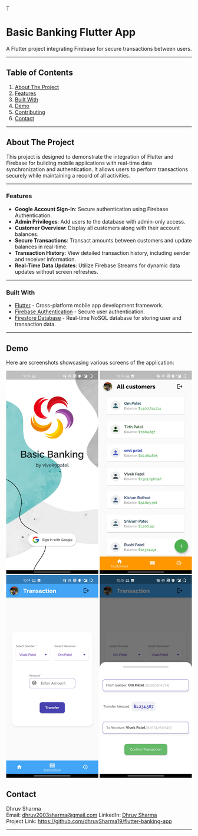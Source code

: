 T
# **Basic Banking Flutter App**

A Flutter project integrating Firebase for secure transactions between users.

---

## **Table of Contents**
1. [About The Project](#about-the-project)
2. [Features](#features)
3. [Built With](#built-with)
4. [Demo](#demo)
5. [Contributing](#contributing)
6. [Contact](#contact)

---

## **About The Project**

This project is designed to demonstrate the integration of Flutter and Firebase for building mobile applications with real-time data synchronization and authentication. It allows users to perform transactions securely while maintaining a record of all activities.

---

### **Features**
- **Google Account Sign-In**: Secure authentication using Firebase Authentication.
- **Admin Privileges**: Add users to the database with admin-only access.
- **Customer Overview**: Display all customers along with their account balances.
- **Secure Transactions**: Transact amounts between customers and update balances in real-time.
- **Transaction History**: View detailed transaction history, including sender and receiver information.
- **Real-Time Data Updates**: Utilize Firebase Streams for dynamic data updates without screen refreshes.

---

### **Built With**
- [Flutter](https://flutter.dev/) - Cross-platform mobile app development framework.
- [Firebase Authentication](https://firebase.google.com/docs/auth) - Secure user authentication.
- [Firestore Database](https://firebase.google.com/docs/firestore) - Real-time NoSQL database for storing user and transaction data.

---

## **Demo**

Here are screenshots showcasing various screens of the application:

<img src="images/demo/Screenshot_20210122-101432.jpg" alt="Customer Overview" width="250"> <img src="images/demo/Screenshot_20210122-101443.jpg" alt="Transaction Screen" width="250"> <img src="images/demo/Screenshot_20210122-101449.jpg" alt="Transaction History" width="250"> <img src="images/demo/Screenshot_20210122-101513.jpg" alt="User Profile" width="250">








## **Contact**

Dhruv Sharma  
Email: dhruv2003sharma@gmail.com 
LinkedIn: [Dhruv Sharma](https://www.linkedin.com/in/dhruv-sharma-05818622b/)  
Project Link: https://github.com/dhruvSharma19/flutter-banking-app

---

